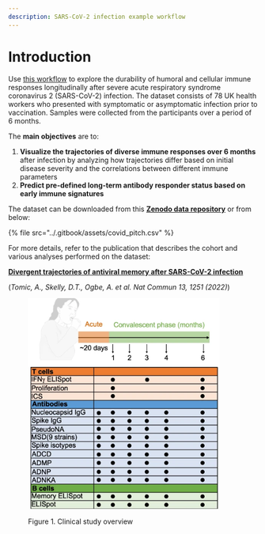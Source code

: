 ```yaml
---
description: SARS-CoV-2 infection example workflow
---
```


# Introduction

Use [this workflow](covid-pitch-workflow/) to explore the durability of humoral and cellular immune responses longitudinally after severe acute respiratory syndrome coronavirus 2 (SARS-CoV-2) infection. The dataset consists of 78 UK health workers who presented with symptomatic or asymptomatic infection prior to vaccination. Samples were collected from the participants over a period of 6 months.&#x20;

The **main objectives** are to:

1. **Visualize the trajectories of diverse immune responses over 6 months** after infection by analyzing how trajectories differ based on initial disease severity and the correlations between different immune parameters
2. **Predict pre-defined long-term antibody responder status based on early immune signatures**

The dataset can be downloaded from this [**Zenodo data repository**](https://zenodo.org/records/4905965) or from below:&#x20;

{% file src="../.gitbook/assets/covid_pitch.csv" %}

For more details, refer to the publication that describes the cohort and various analyses performed on the dataset:

[**Divergent trajectories of antiviral memory after SARS-CoV-2 infection**](https://doi.org/10.1038/s41467-022-28898-1)

(_Tomic, A., Skelly, D.T., Ogbe, A. et al. Nat Commun 13, 1251 (2022)_)

<figure><img src="../.gitbook/assets/image.png" alt=""><figcaption><p>Figure 1. Clinical study overview</p></figcaption></figure>

